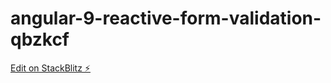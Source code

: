 # angular-9-reactive-form-validation-qbzkcf

[Edit on StackBlitz ⚡️](https://stackblitz.com/edit/angular-9-reactive-form-validation-qbzkcf)